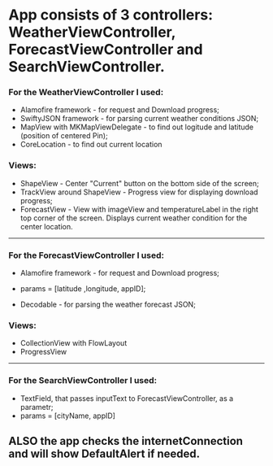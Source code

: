 # App consists of 3 controllers: WeatherViewController, ForecastViewController and SearchViewController.

### For the WeatherViewController I used:
- Alamofire framework - for request and Download progress;
- SwiftyJSON framework - for parsing current weather conditions JSON;
- MapView with MKMapViewDelegate - to find out logitude and latitude (position of centered Pin);
- CoreLocation - to find out current location

### Views: 
 - ShapeView - Center "Current" button on the bottom side of the screen;
 - TrackView around ShapeView - Progress view for displaying download progress;
 - ForecastView - View with imageView and temperatureLabel in the right top corner of the screen. Displays current weather condition for the center location.

----------------------------------

### For the ForecastViewController I used:
- Alamofire framework - for request and Download progress; 
- params = [latitude ,longitude, appID];

- Decodable - for parsing the weather forecast JSON;

### Views: 
- CollectionView with FlowLayout
- ProgressView

----------------------------------

### For the SearchViewController I used:
- TextField, that passes inputText to ForecastViewController, as a parametr; 
- params = [cityName, appID]

## ALSO the app checks the internetConnection and will show DefaultAlert if needed.
